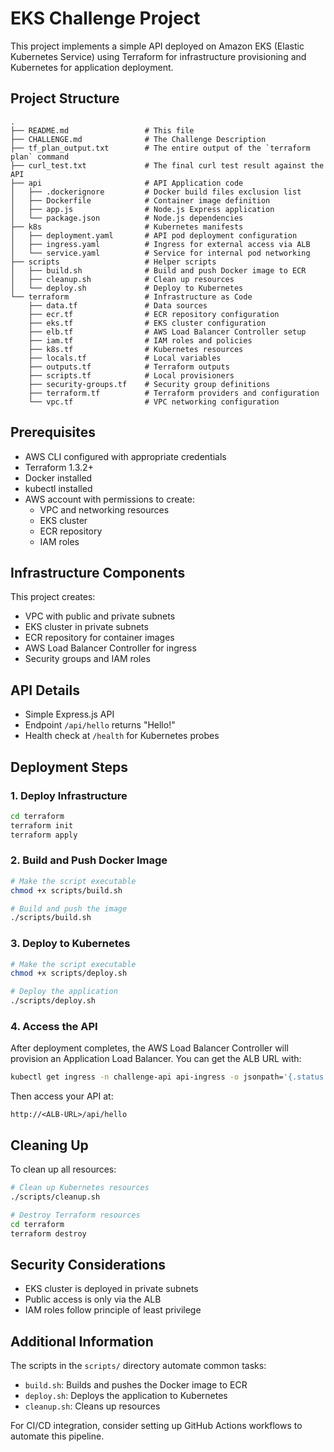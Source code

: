 # EKS Challenge Project

This project implements a simple API deployed on Amazon EKS (Elastic Kubernetes Service) using Terraform for infrastructure provisioning and Kubernetes for application deployment.

## Project Structure

```
.
├── README.md                 # This file
├── CHALLENGE.md              # The Challenge Description
├── tf_plan_output.txt        # The entire output of the `terraform plan` command
├── curl_test.txt             # The final curl test result against the API
├── api                       # API Application code
│   ├── .dockerignore         # Docker build files exclusion list
│   ├── Dockerfile            # Container image definition
│   ├── app.js                # Node.js Express application
│   └── package.json          # Node.js dependencies
├── k8s                       # Kubernetes manifests
│   ├── deployment.yaml       # API pod deployment configuration
│   ├── ingress.yaml          # Ingress for external access via ALB
│   └── service.yaml          # Service for internal pod networking
├── scripts                   # Helper scripts
│   ├── build.sh              # Build and push Docker image to ECR
│   ├── cleanup.sh            # Clean up resources
│   └── deploy.sh             # Deploy to Kubernetes
└── terraform                 # Infrastructure as Code
    ├── data.tf               # Data sources
    ├── ecr.tf                # ECR repository configuration
    ├── eks.tf                # EKS cluster configuration
    ├── elb.tf                # AWS Load Balancer Controller setup
    ├── iam.tf                # IAM roles and policies
    ├── k8s.tf                # Kubernetes resources
    ├── locals.tf             # Local variables
    ├── outputs.tf            # Terraform outputs
    ├── scripts.tf            # Local provisioners
    ├── security-groups.tf    # Security group definitions
    ├── terraform.tf          # Terraform providers and configuration
    └── vpc.tf                # VPC networking configuration
```

## Prerequisites

- AWS CLI configured with appropriate credentials
- Terraform 1.3.2+
- Docker installed
- kubectl installed
- AWS account with permissions to create:
  - VPC and networking resources
  - EKS cluster
  - ECR repository
  - IAM roles

## Infrastructure Components

This project creates:
- VPC with public and private subnets
- EKS cluster in private subnets
- ECR repository for container images
- AWS Load Balancer Controller for ingress
- Security groups and IAM roles

## API Details

- Simple Express.js API
- Endpoint `/api/hello` returns "Hello!" 
- Health check at `/health` for Kubernetes probes

## Deployment Steps

### 1. Deploy Infrastructure

```bash
cd terraform
terraform init
terraform apply
```

### 2. Build and Push Docker Image

```bash
# Make the script executable
chmod +x scripts/build.sh

# Build and push the image
./scripts/build.sh
```

### 3. Deploy to Kubernetes

```bash
# Make the script executable
chmod +x scripts/deploy.sh

# Deploy the application
./scripts/deploy.sh
```

### 4. Access the API

After deployment completes, the AWS Load Balancer Controller will provision an Application Load Balancer. You can get the ALB URL with:

```bash
kubectl get ingress -n challenge-api api-ingress -o jsonpath='{.status.loadBalancer.ingress[0].hostname}'
```

Then access your API at:
```
http://<ALB-URL>/api/hello
```

## Cleaning Up

To clean up all resources:

```bash
# Clean up Kubernetes resources
./scripts/cleanup.sh

# Destroy Terraform resources
cd terraform
terraform destroy
```

## Security Considerations

- EKS cluster is deployed in private subnets
- Public access is only via the ALB
- IAM roles follow principle of least privilege

## Additional Information

The scripts in the `scripts/` directory automate common tasks:
- `build.sh`: Builds and pushes the Docker image to ECR
- `deploy.sh`: Deploys the application to Kubernetes
- `cleanup.sh`: Cleans up resources

For CI/CD integration, consider setting up GitHub Actions workflows to automate this pipeline.
